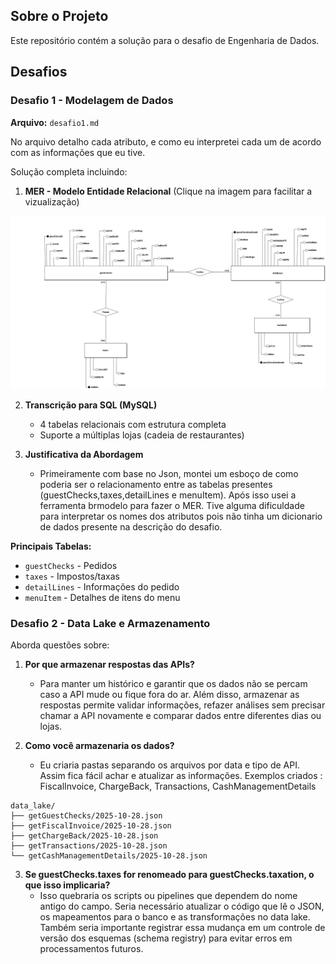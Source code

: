 ##  Sobre o Projeto

Este repositório contém a solução para o desafio de Engenharia de Dados.

##  Desafios

### Desafio 1 - Modelagem de Dados
**Arquivo:** `desafio1.md`

No arquivo detalho cada atributo, e como eu interpretei cada um de acordo com as informações que eu tive.

Solução completa incluindo:

1. **MER - Modelo Entidade Relacional** (Clique na imagem para facilitar a vizualização)

![MER - Modelo Entidade Relacional](/image.png)

2. **Transcrição para SQL (MySQL)**
   - 4 tabelas relacionais com estrutura completa
   - Suporte a múltiplas lojas (cadeia de restaurantes)

3. **Justificativa da Abordagem**
    - Primeiramente com base no Json, montei um esboço de como poderia ser o relacionamento entre as tabelas presentes (guestChecks,taxes,detailLines e menuItem). Após isso usei a ferramenta brmodelo para fazer o MER. Tive alguma dificuldade para interpretar os nomes dos atributos pois não tinha um dicionario de dados presente na descrição do desafio.

**Principais Tabelas:**
- `guestChecks` - Pedidos
- `taxes` - Impostos/taxas
- `detailLines` - Informações do pedido
- `menuItem` - Detalhes de itens do menu


### Desafio 2 - Data Lake e Armazenamento

Aborda questões sobre:

1. **Por que armazenar respostas das APIs?**

    - Para manter um histórico e garantir que os dados não se percam caso a API mude ou fique fora do ar. Além disso, armazenar as respostas permite validar informações, refazer análises sem precisar chamar a API novamente e comparar dados entre diferentes dias ou lojas.

2. **Como você armazenaria os dados?**

   - Eu criaria pastas separando os arquivos por data e tipo de API. Assim fica fácil achar e atualizar as informações.
     Exemplos criados : FiscalInvoice, ChargeBack, Transactions, CashManagementDetails
```
data_lake/
├── getGuestChecks/2025-10-28.json
├── getFiscalInvoice/2025-10-28.json
├── getChargeBack/2025-10-28.json
├── getTransactions/2025-10-28.json
└── getCashManagementDetails/2025-10-28.json
```

3. **Se guestChecks.taxes for renomeado para guestChecks.taxation, o que isso implicaria?**
   - Isso quebraria os scripts ou pipelines que dependem do nome antigo do campo. Seria necessário atualizar o código que lê o JSON, os mapeamentos para o banco e as transformações no data lake. Também seria importante registrar essa mudança em um controle de versão dos esquemas (schema registry) para evitar erros em processamentos futuros.

